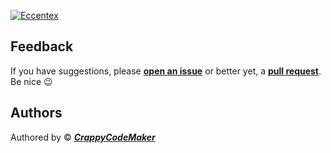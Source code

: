 [![Eccentex](https://github.com/CrappyCodeMaker/ECCENTEX-KNOWLEGE/blob/main/Content/IMG/0.png?raw=true)](https://github.com/CrappyCodeMaker/ECCENTEX-KNOWLEGE/tree/main/Content/0%20Topics/README.md)

## Feedback

If you have suggestions, please **[open an issue](https://github.com/CrappyCodeMaker/CCM-Theme/issues)** or better yet, a **[pull request](https://github.com/CrappyCodeMaker/CCM-Theme/pulls)**. Be nice 😉

## Authors

Authored by © _**[CrappyCodeMaker](https://github.com/CrappyCodeMaker)**_
